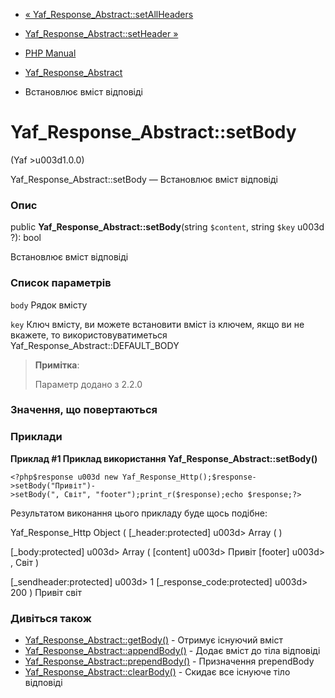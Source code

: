 - [«
Yaf_Response_Abstract::setAllHeaders](yaf-response-abstract.setallheaders.md)
- [Yaf_Response_Abstract::setHeader
»](yaf-response-abstract.setheader.md)

- [PHP Manual](index.md)
- [Yaf_Response_Abstract](class.yaf-response-abstract.md)
- Встановлює вміст відповіді

# Yaf_Response_Abstract::setBody

(Yaf \>u003d1.0.0)

Yaf_Response_Abstract::setBody — Встановлює вміст відповіді

### Опис

public **Yaf_Response_Abstract::setBody**(string `$content`, string
`$key` u003d ?): bool

Встановлює вміст відповіді

### Список параметрів

`body`
Рядок вмісту

`key`
Ключ вмісту, ви можете встановити вміст із ключем, якщо ви не
вкажете, то використовуватиметься Yaf_Response_Abstract::DEFAULT_BODY

> **Примітка**:
>
> Параметр додано з 2.2.0

### Значення, що повертаються

### Приклади

**Приклад #1 Приклад використання **Yaf_Response_Abstract::setBody()****

` <?php$response u003d new Yaf_Response_Http();$response->setBody("Привіт")->setBody(", Світ", "footer");print_r($response);echo $response;?> `

Результатом виконання цього прикладу буде щось подібне:

Yaf_Response_Http Object
(
[_header:protected] u003d> Array
(
)

[_body:protected] u003d> Array
(
[content] u003d> Привіт
[footer] u003d> , Світ
)

[_sendheader:protected] u003d> 1
[_response_code:protected] u003d> 200
)
Привіт світ

### Дивіться також

- [Yaf_Response_Abstract::getBody()](yaf-response-abstract.getbody.md) -
Отримує існуючий вміст
- [Yaf_Response_Abstract::appendBody()](yaf-response-abstract.appendbody.md) -
Додає вміст до тіла відповіді
- [Yaf_Response_Abstract::prependBody()](yaf-response-abstract.prependbody.md) -
Призначення prependBody
- [Yaf_Response_Abstract::clearBody()](yaf-response-abstract.clearbody.md) -
Скидає все існуюче тіло відповіді
